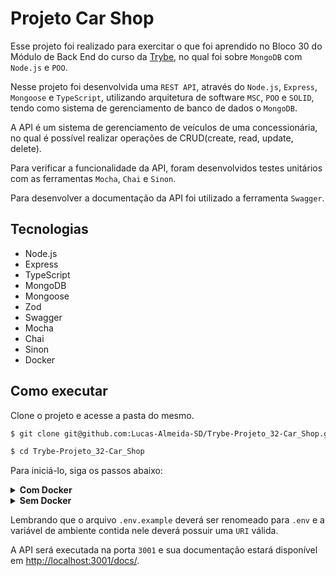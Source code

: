 # Projeto Car Shop

Esse projeto foi realizado para exercitar o que foi aprendido no Bloco 30 do Módulo de Back End do curso da [Trybe](https://www.betrybe.com/), no qual foi sobre `MongoDB` com `Node.js` e `POO`.

Nesse projeto foi desenvolvida uma `REST API`, através do `Node.js`, `Express`, `Mongoose` e `TypeScript`, utilizando arquitetura de software `MSC`, `POO` e `SOLID`, tendo como sistema de gerenciamento de banco de dados o `MongoDB`.

A API é um sistema de gerenciamento de veículos de uma concessionária, no qual é possível realizar operações de CRUD(create, read, update, delete).

Para verificar a funcionalidade da API, foram desenvolvidos testes unitários com as ferramentas `Mocha`, `Chai` e `Sinon`.

Para desenvolver a documentação da API foi utilizado a ferramenta `Swagger`.

## Tecnologias

  - Node.js
  - Express
  - TypeScript
  - MongoDB
  - Mongoose
  - Zod
  - Swagger
  - Mocha
  - Chai
  - Sinon
  - Docker

## Como executar

Clone o projeto e acesse a pasta do mesmo.

```bash
$ git clone git@github.com:Lucas-Almeida-SD/Trybe-Projeto_32-Car_Shop.git

$ cd Trybe-Projeto_32-Car_Shop
```

Para iniciá-lo, siga os passos abaixo:

<details>
  <summary><strong>Com Docker</strong></summary>

  ```bash
  # Criar container
  $ docker-compose up -d

  # Abrir terminal interativo do container
  $ docker exec -it car_shop bash

  # Instalar as dependências
  $ npm install

  # Iniciar o projeto
  $ npm start
  ```

  Para executar os testes, utilize o terminal interativo do container e insira o comando abaixo: 

  ```bash
  $ npm run test:dev
  ```
</details>

<details>
  <summary><strong>Sem Docker</strong></summary>

  ```bash
  # Instalar as dependências
  $ npm install

  # Iniciar o projeto
  $ npm start
  ```

  Para executar os testes, utilize o terminal e insira o comando abaixo: 

  ```bash
  $ npm run test:dev
  ```
</details>

Lembrando que o arquivo `.env.example` deverá ser renomeado para `.env` e a variável de ambiente contida nele deverá possuir uma `URI` válida.

A API será executada na porta `3001` e sua documentação estará disponível em [http://localhost:3001/docs/](http://localhost:3001/docs/).